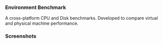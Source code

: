 ### Environment Benchmark
A cross-platform CPU and Disk benchmarks.
Developed to compare virtual and physical machine performance.

### Screenshots
